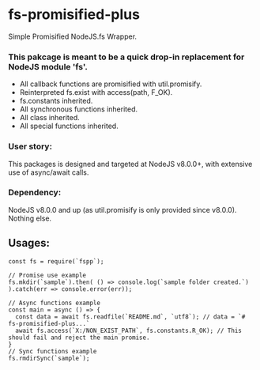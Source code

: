 # fs-promisified-plus
Simple Promisified NodeJS.fs Wrapper.

### This pakcage is meant to be a quick drop-in replacement for NodeJS module 'fs'.
- All callback functions are promisified with util.promisify.
- Reinterpreted fs.exist with access(path, F_OK).
- fs.constants inherited.
- All synchronous functions inherited. 
- All class inherited.
- All special functions inherited.

### User story:

This packages is designed and targeted at NodeJS v8.0.0+, with extensive use of async/await calls.

### Dependency:

NodeJS v8.0.0 and up (as util.promisify is only provided since v8.0.0). Nothing else.

## Usages:
```
const fs = require(`fspp`);

// Promise use example
fs.mkdir(`sample`).then( () => console.log(`sample folder created.`) ).catch(err => console.error(err));

// Async functions example
const main = async () => {
  const data = await fs.readfile(`README.md`, `utf8`); // data = `# fs-promisified-plus...`
  await fs.access(`X:/NON_EXIST_PATH`, fs.constants.R_OK); // This should fail and reject the main promise.
}
// Sync functions example
fs.rmdirSync(`sample`);
```
